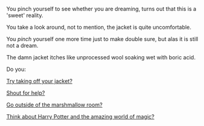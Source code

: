 You pinch yourself to see whether you are dreaming, turns out that this is a 'sweet' reality.

You take a look around, not to mention, the jacket is quite uncomfortable.

You *pinch* yourself one more time just to make double sure, but alas it is still not a dream.

The damn jacket itches like unprocessed wool soaking wet with boric acid.

Do you:

[Try taking off your jacket?](jacket/jacket.md)

[Shout for help?](help/help.md)

[Go outside of the marshmallow room?](go-out/go-out.md)

[Think about Harry Potter and the amazing world of magic?](magic/harry-potter.md)
